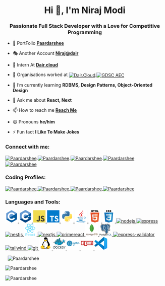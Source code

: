 <h1 align="center">Hi 👋, I'm Niraj Modi</h1>
<h3 align="center">Passionate Full Stack Developer with a Love for Competitive Programming</h3>

- 👀 PortFolio **[Paardarshee](https://nirajmodi.me)**

- 🎭 Another Account **[Niraj@dair](https://github.com/dair-nirajModi)**

- 🏢 Intern At **[Dair.cloud](http://www.dair.cloud/)**

- 🏦 Organisations worked at
  <a href="https://github.com/G-I-D-E" target="blank">
  <img align="center" src="https://avatars.githubusercontent.com/u/124399335?s=200&v=4" alt="Dair.Cloud" height="30" width="30" />
  </a>
  <a href="https://github.com/gdsc-aec-india" target="blank">
  <img align="center" src="https://avatars.githubusercontent.com/u/142520403?s=200&v=4" alt="GDSC AEC" height="30" width="30" />
  </a>

- 🌱 I’m currently learning **RDBMS, Design Patterns, Object-Oriented Design**

- 💬 Ask me about **React, Next**

- 📫 How to reach me **<a href="mailto:modiniraj1034@gmail.com" target="_self">Reach Me
  </a>**

- 😄 Pronouns **he/him**

- ⚡ Fun fact **I Like To Make Jokes**

<h3 align="left">Connect with me:</h3>
<p align="left">
<a href="https://twitter.com/Paardarshee" target="blank">
<img align="center" src="https://raw.githubusercontent.com/rahuldkjain/github-profile-readme-generator/master/src/images/icons/Social/twitter.svg" alt="Paardarshee" height="30" width="40" />
</a>  
<a href="https://linkedin.com/in/Paardarshee" target="blank">
<img align="center" src="https://raw.githubusercontent.com/rahuldkjain/github-profile-readme-generator/master/src/images/icons/Social/linked-in-alt.svg" alt="Paardarshee" height="30" width="40" />
</a>  
<a href="https://fb.com/Paardarshee" target="blank">
<img align="center" src="https://raw.githubusercontent.com/rahuldkjain/github-profile-readme-generator/master/src/images/icons/Social/facebook.svg" alt="Paardarshee" height="30" width="40" />
</a>  
<a href="https://instagram.com/Paardarshee" target="blank">
<img align="center" src="https://raw.githubusercontent.com/rahuldkjain/github-profile-readme-generator/master/src/images/icons/Social/instagram.svg" alt="Paardarshee" height="30" width="40" />
</a>  
<a href="https://www.youtube.com/c/Paardarshee" target="blank">
<img align="center" src="https://raw.githubusercontent.com/rahuldkjain/github-profile-readme-generator/master/src/images/icons/Social/youtube.svg" alt="Paardarshee" height="30" width="40" />
</a>  </p>

<h3 align="left">Coding Profiles:</h3>
<p align="left">
<a href="https://www.hackerrank.com/Paardarshee" target="blank">
<img align="center" src="https://raw.githubusercontent.com/rahuldkjain/github-profile-readme-generator/master/src/images/icons/Social/hackerrank.svg" alt="Paardarshee" height="30" width="40" />
</a>  
<a href="https://codeforces.com/profile/Paardarshee" target="blank">
<img align="center" src="https://raw.githubusercontent.com/rahuldkjain/github-profile-readme-generator/master/src/images/icons/Social/codeforces.svg" alt="Paardarshee" height="30" width="40" />
</a>  
<a href="https://www.leetcode.com/Paardarshee" target="blank">
<img align="center" src="https://raw.githubusercontent.com/rahuldkjain/github-profile-readme-generator/master/src/images/icons/Social/leet-code.svg" alt="Paardarshee" height="30" width="40" />
</a>  
<a href="https://auth.geeksforgeeks.org/user/TheCodeVenturer" target="blank">
<img align="center" src="https://raw.githubusercontent.com/rahuldkjain/github-profile-readme-generator/master/src/images/icons/Social/geeks-for-geeks.svg" alt="Paardarshee" height="30" width="40" />
</a>
</p>

<h3 align="left">Languages and Tools:</h3>
<p align="left"> <p align="left"> 
<!-- Languages -->
<a href="https://www.cprogramming.com/" target="_blank" rel="noreferrer"> 
<img src="https://raw.githubusercontent.com/devicons/devicon/master/icons/c/c-original.svg" alt="c" width="40" height="40"/> 
</a> 
<a href="https://www.w3schools.com/cpp/" target="_blank" rel="noreferrer"> 
<img src="https://raw.githubusercontent.com/devicons/devicon/master/icons/cplusplus/cplusplus-original.svg" alt="cplusplus" width="40" height="40"/> 
</a> 
<a href="https://developer.mozilla.org/en-US/docs/Web/JavaScript" target="_blank" rel="noreferrer"> 
<img src="https://raw.githubusercontent.com/devicons/devicon/master/icons/javascript/javascript-original.svg" alt="javascript" width="40" height="40"/> 
</a> 
<a href="https://www.typescriptlang.org/" target="_blank" rel="noreferrer"> 
<img src="https://raw.githubusercontent.com/devicons/devicon/master/icons/typescript/typescript-original.svg" alt="typescript" width="40" height="40"/> 
</a>
<a href="https://www.python.org" target="_blank" rel="noreferrer"> 
<img src="https://raw.githubusercontent.com/devicons/devicon/master/icons/python/python-original.svg" alt="python" width="40" height="40"/> 
</a> 
<a href="https://www.java.com" target="_blank" rel="noreferrer"> 
<img src="https://raw.githubusercontent.com/devicons/devicon/master/icons/java/java-original.svg" alt="java" width="40" height="40"/> 
</a> 
<!-- Frameworks -->
<a href="https://www.w3.org/html/" target="_blank" rel="noreferrer"> 
<img src="https://raw.githubusercontent.com/devicons/devicon/master/icons/html5/html5-original-wordmark.svg" alt="html5" width="40" height="40"/> 
</a>
<a href="https://www.w3schools.com/css/" target="_blank" rel="noreferrer"> 
<img src="https://raw.githubusercontent.com/devicons/devicon/master/icons/css3/css3-original-wordmark.svg" alt="css3" width="40" height="40"/> 
</a> 
<a href="https://nodejs.org" target="_blank" rel="noreferrer"> 
<img src="https://academyclass.com/wp-content/uploads/2021/11/ACCL-NodeJS-1200x1200.png" alt="nodejs" width="40" height="40"/> 
</a> 
<a href="https://expressjs.com" target="_blank" rel="noreferrer"> 
<img src="https://ajeetchaulagain.com/static/7cb4af597964b0911fe71cb2f8148d64/87351/express-js.png" alt="express" width="40" height="40"/> 
</a> 
<a href="https://nestjs.com/" target="_blank" rel="noreferrer"> 
<img src="https://nestjs.com/logo-small-gradient.76616405.svg" alt="nestjs" width="40" height="40"/> 
</a> 
<a href="https://reactjs.org/" target="_blank" rel="noreferrer"> 
<img src="https://raw.githubusercontent.com/devicons/devicon/master/icons/react/react-original-wordmark.svg" alt="react" width="40" height="40"/> 
</a> 
<a href="https://nextjs.org/" target="_blank" rel="noreferrer"> 
<img src="https://cdn.worldvectorlogo.com/logos/next-js.svg" alt="nextjs" width="40" height="40"/> 
</a> 
<a href="https://www.primefaces.org/primereact/" target="_blank" rel="noreferrer"> 
<img src="https://i0.wp.com/www.primefaces.org/wp-content/uploads/2018/05/primereact-logo.png?fit=1000%2C1000&ssl=1&w=640" alt="primereact" width="40" height="40"/> 
</a> 
<!-- Tools -->
<a href="https://www.mongodb.com/" target="_blank" rel="noreferrer"> 
<img src="https://raw.githubusercontent.com/devicons/devicon/master/icons/mongodb/mongodb-original-wordmark.svg" alt="mongodb" width="40" height="40"/> 
</a>  
<a href="https://www.postgresql.org/" target="_blank" rel="noreferrer"> 
<img src="https://raw.githubusercontent.com/devicons/devicon/master/icons/postgresql/postgresql-original-wordmark.svg" alt="postgresql" width="40" height="40"/> 
</a> 
<a href="https://express-validator.github.io/docs/" target="_blank" rel="noreferrer"> 
<img src="https://express-validator.github.io/img/logo.svg" alt="express-validator" width="40" height="40"/> 
</a> 
<a href="https://tailwindcss.com/" target="_blank" rel="noreferrer"> 
<img src="https://www.vectorlogo.zone/logos/tailwindcss/tailwindcss-icon.svg" alt="tailwind" width="40" height="40"/> 
</a>
<a href="https://git-scm.com/" target="_blank" rel="noreferrer"> 
<img src="https://www.vectorlogo.zone/logos/git-scm/git-scm-icon.svg" alt="git" width="40" height="40"/> 
</a>  
<a href="https://www.linux.org/" target="_blank" rel="noreferrer"> 
<img src="https://raw.githubusercontent.com/devicons/devicon/master/icons/linux/linux-original.svg" alt="linux" width="40" height="40"/> 
</a> 
<a href="https://www.docker.com/" target="_blank" rel="noreferrer"> 
<img src="https://raw.githubusercontent.com/devicons/devicon/master/icons/docker/docker-original-wordmark.svg" alt="docker" width="40" height="40"/> 
</a>  
<a href="https://yarnpkg.com/" target="_blank" rel="noreferrer"> 
<img src="https://raw.githubusercontent.com/devicons/devicon/master/icons/yarn/yarn-original-wordmark.svg" alt="yarn" width="40" height="40"/> 
</a> 
<a href="https://www.npmjs.com/" target="_blank" rel="noreferrer"> 
<img src="https://raw.githubusercontent.com/devicons/devicon/master/icons/npm/npm-original-wordmark.svg" alt="npm" width="40" height="40"/> 
</a> 
<a href="https://code.visualstudio.com/" target="_blank" rel="noreferrer"> 
<img src="https://raw.githubusercontent.com/devicons/devicon/master/icons/vscode/vscode-original.svg" alt="vscode" width="40" height="40"/> 
</a> 
</p>

<p>&nbsp;
<img align="center" src="https://github-readme-stats-nu-sepia.vercel.app/api?username=Paardarshee&show_icons=true&locale=en" alt="Paardarshee" /></p>
<p align="left"> 
<img src="https://komarev.com/ghpvc/?username=Paardarshee&label=Profile%20views&color=0e75b6&style=flat" alt="Paardarshee" /> </p>

<p>
<img align="center" src="https://github-readme-streak-stats.herokuapp.com/?user=Paardarshee&theme=dark" alt="Paardarshee" /></p>
